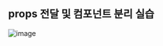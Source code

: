 ## props 전달 및 컴포넌트 분리 실습

![image](https://github.com/rriverr/ReactBasic/assets/98695286/d881bb63-fd02-40f3-86fb-6458ca39bf11)
